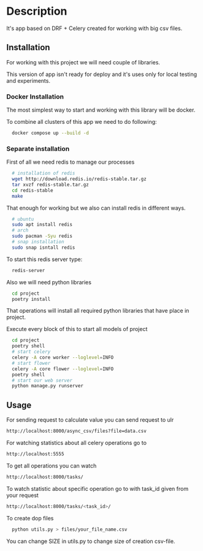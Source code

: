 
# Description

It's app based on DRF + Celery created for working with big csv files.
## Installation

For working with this project we will need couple of libraries.

This version of app isn't ready for deploy and it's uses only for local testing and experiments.

### Docker Installation

The most simplest way to start and working with this library will be docker.

To combine all clusters of this app we need to do following:
```bash
  docker compose up --build -d
```

### Separate installation

First of all we need redis to manage our processes 
```bash
  # installation of redis
  wget http://download.redis.io/redis-stable.tar.gz
  tar xvzf redis-stable.tar.gz
  cd redis-stable
  make
```
That enough for working but we also can install redis in different ways.

```bash
  # ubuntu
  sudo apt install redis
  # arch 
  sudo pacman -Syu redis
  # snap installation
  sudo snap isntall redis 
```

To start this redis server type:
```bash
  redis-server
```

Also we will need python libraries

```bash
  cd project
  poetry install
```
That operations will install all required python libraries that have place in project.

Execute every block of this to start all models of project
```bash
  cd project
  poetry shell
  # start celery
  celery -A core worker --loglevel=INFO
  # start flower
  celery -A core flower --loglevel=INFO
  poetry shell
  # start our web server
  python manage.py runserver
```
## Usage

For sending request to calculate value you can send  request to ulr
```bash
http://localhost:8000/async_csv/files?file=data.csv
```

For watching statistics about all celery operations go to 
```bash
http://localhost:5555
```
To get all operations you can watch
```bash
http://localhost:8000/tasks/
```
To watch statistic about specific operation go to with task_id given from your request
```bash
http://localhost:8000/tasks/<task_id>/
```
To create dop files 
```bash
  python utils.py > files/your_file_name.csv
```
You can change SIZE in utils.py to change size of creation csv-file.